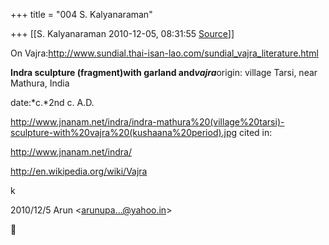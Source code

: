 +++
title = "004 S. Kalyanaraman"

+++
[[S. Kalyanaraman	2010-12-05, 08:31:55 [Source](https://groups.google.com/g/bvparishat/c/u4lWHy1e1zk)]]



On Vajra:<http://www.sundial.thai-isan-lao.com/sundial_vajra_literature.html>

  

[](http://www.sundial.thai-isan-lao.com/sundial_vajra_literature.html)**Indra sculpture (fragment)with garland and*vajra***origin: village Tarsi, near Mathura, India

date:*c.*2nd c. A.D.

[](http://www.sundial.thai-isan-lao.com/sundial_vajra_literature.html)<http://www.jnanam.net/indra/indra-mathura%20(village%20tarsi)-sculpture-with%20vajra%20(kushaana%20period).jpg>
cited in:

  

<http://www.jnanam.net/indra/>

  

[](http://www.jnanam.net/indra/)<http://en.wikipedia.org/wiki/Vajra>

  

[](http://en.wikipedia.org/wiki/Vajra)k  
  

2010/12/5 Arun \<[arunupa...@yahoo.in]()\>



